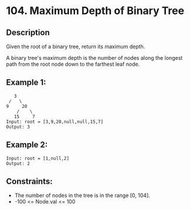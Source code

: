# 104. Maximum Depth of Binary Tree

## Description
Given the root of a binary tree, return its maximum depth.

A binary tree's maximum depth is the number of nodes along the longest path from the root node down to the farthest leaf node.

## Example 1:
```
   3
 /   \
9     20
    /    \
   15     7
Input: root = [3,9,20,null,null,15,7]
Output: 3
```

## Example 2:
```
Input: root = [1,null,2]
Output: 2
```

## Constraints:
- The number of nodes in the tree is in the range [0, 104].
- -100 <= Node.val <= 100